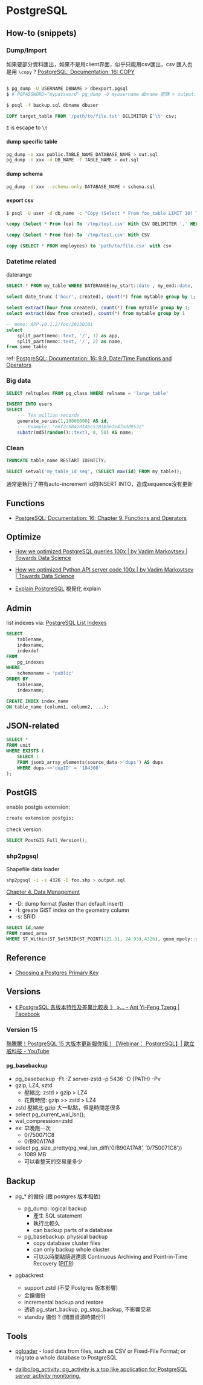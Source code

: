 # PostgreSQL

## How-to (snippets)

### Dump/Import

如果要部分資料匯出，如果不是用client界面，似乎只能用csv匯出，csv 匯入也是用 `\copy` ? [PostgreSQL: Documentation: 16: COPY](https://www.postgresql.org/docs/current/sql-copy.html)

```bash title="dump"

$ pg_dump -U USERNAME DBNAME > dbexport.pgsql
$ # PGPASSWORD="mypassword" pg_dump -U myusername dbname 密碼 > output.sql$ pg_dump -U postgres -f /tmp/dump.sql.gz --compress=5 --no-owner dbname
```

```bash title="import"
$ psql -f backup.sql dbname dbuser
```

```sql title="import from csv(tab txt) without header"
COPY target_table FROM '/path/to/file.txt' DELIMITER E'\t' csv;
```
`E` is escape to `\t`


#### dump specific table

``` bash
pg_dump -U xxx public.TABLE_NAME DATABASE_NAME > out.sql
pg_dump -U xxx -d DB_NAME -t TABLE_NAME > out.sql
```

#### dump schema

```bash
pg_dump -U xxx --schema-only DATABASE_NAME > schema.sql
```

#### export csv
```bash
$ psql -U user -d db_name -c "Copy (Select * From foo_table LIMIT 10) To STDOUT With CSV HEADER DELIMITER ',';" > foo_data.csv
```

```sql title="export csv with ',' delimiter and header"
\copy (Select * From foo) To '/tmp/test.csv' With CSV DELIMITER ',' HEADER
```

```sql title="export csv with ',' delimiter no header"
\copy (Select * From foo) To '/tmp/test.csv' With CSV
```

```sql title="export csv"
copy (SELECT * FROM employees) to 'path/to/file.csv' with csv
```

### Datetime related

daterange

```sql title="overlap"
SELECT * FROM my_table WHERE DATERANGE(my_start::date , my_end::date, '[)') && DATERANGE( date '2018-01-01', date '2018-01-31', '[)')
```

```sql title="group by date"
select date_trunc ('hour', created), count(*) from mytable group by 1;
```

```sql title="extract hour, day of week"
select extract(hour from created), count(*) from mytable group by 1;
select extract(dow from created), count(*) from mytable group by 1
```

```sql title="split string to array and extract"
-- memo: APP-v0.1.2/foo/20230101
select
    split_part(memo::text, '/', 1) as app,
    split_part(memo::text, '/', 2) as name,
from some_table
```


ref: [PostgreSQL: Documentation: 16: 9.9. Date/Time Functions and Operators](https://www.postgresql.org/docs/current/functions-datetime.html)

### Big data


```sql title="estimated count"
SELECT reltuples FROM pg_class WHERE relname = 'large_table'
```

```sql title="產生10M records"
INSERT INTO users
SELECT
    --- Ten million records
	generate_series(1,10000000) AS id,
    --- Example: "e6f2c6842d146c518185e1e47add9532"
    substr(md5(random()::text), 0, 50) AS name;
```

### Clean

```sql title="truncate & auto increment 從頭開始"
TRUNCATE table_name RESTART IDENTITY;
```

```sql title="sequence 亂掉 duplicate key error"
SELECT setval('my_table_id_seq', (SELECT max(id) FROM my_table));
```

通常是執行了帶有auto-increment id的INSERT INTO，造成sequence沒有更新


## Functions

- [PostgreSQL: Documentation: 16: Chapter 9. Functions and Operators](https://www.postgresql.org/docs/current/functions.html)


## Optimize

- [How we optimized PostgreSQL queries 100x | by Vadim Markovtsev | Towards Data Science](https://towardsdatascience.com/how-we-optimized-postgresql-queries-100x-ff52555eabe)

- [How we optimized Python API server code 100x | by Vadim Markovtsev | Towards Data Science](https://towardsdatascience.com/how-we-optimized-python-api-server-code-100x-9da94aa883c5)

- [Explain PostgreSQL](https://explain.tensor.ru/plan/) 視覺化 explain

## Admin

list indexes
via: [PostgreSQL List Indexes](https://www.postgresqltutorial.com/postgresql-indexes/postgresql-list-indexes/)

```sql
SELECT
    tablename,
    indexname,
    indexdef
FROM
    pg_indexes
WHERE
    schemaname = 'public'
ORDER BY
    tablename,
    indexname;
```


```sql
CREATE INDEX index_name
ON table_name (column1, column2, ...);
```

## JSON-related

```sql
SELECT *
FROM unit
WHERE EXISTS (
    SELECT 1
    FROM jsonb_array_elements(source_data->'dups') AS dups
    WHERE dups->>'dupID' = '184308'
);
```

## PostGIS

enable postgis extension:

```
create extension postgis;
```

check version:

```sql
SELECT PostGIS_Full_Version();
```

### shp2pgsql

Shapefile data loader

```bash
shp2pgsql -i -s 4326 -D foo.shp > output.sql
```
[Chapter 4. Data Management](https://postgis.net/docs/using_postgis_dbmanagement.html#shp2pgsql_usage)

- -D: dump format (faster than default insert)
- -I: greate GiST index on the geometry column
- -s: SRID


```sql title="Query multipolygon from longitude, latitude"
SELECT id,name
FROM named_area
WHERE ST_Within(ST_SetSRID(ST_POINT(121.51, 24.93),4326), geom_mpoly::geometry);
```
## Reference
- [Choosing a Postgres Primary Key](https://supabase.com/blog/choosing-a-postgres-primary-key)


## Versions

- [《 PostgreSQL 各版本特性及差異比較表 》 »... - Ant Yi-Feng Tzeng | Facebook](https://www.facebook.com/yftzeng.tw/posts/pfbid02ykJJUubLDfdQ3oZcr88P8WYK9it4UHqv9BKQSYS3UpAGKEwNeeUjC66Heice62cDl)

### Version 15

[熱騰騰！PostgreSQL 15 大版本更新報你知！【Webinar： PostgreSQL】| 歐立威科技 - YouTube](https://www.youtube.com/watch?v=I-HNa2JJBPA)

#### pg_basebackup

- pg_basebackup -Ft -Z server-zstd -p 5436 -D {PATH} -Pv
- gzip, LZ4, sztd
    - 壓縮比: zstd > gzip > LZ4
    - 花費時間: gzip >> zstd > LZ4
- zstd 壓縮比 gzip 大一點點，但是時間差很多
- select pg_current_wal_lsn();
- wal_compression=zstd
- ex: 早晚跑一次
    - 0/750071C8
    - 0/B90A17A8
- select pg_size_pretty(pg_wal_lsn_diff(‘0/B90A17A8’, ‘0/750071C8‘))
    - 1089 MB
    - 可以看整天的交易量多少

## Backup

- pg_* 的備份 (跟 postgres 版本相依)
    - pg_dump: logical backup
        - 產生 SQL statement
        - 執行比較久
        - can backup parts of a database
    - pg_basebackup: physical backup
        - copy database cluster files
        - can only backup whole cluster
        - 可以以時間點隨選還原 Continuous Archiving and Point-in-Time Recovery ([PITR](https://docs.postgresql.tw/server-administration/backup-and-restore/continuous-archiving-and-point-in-time-recovery-pitr))

- pgbackrest
    - support zstd (不受 Postgres 版本影響)
    - 金鑰備份
    - incremental backup and restore
    - 透過 pg_start_backup, pg_stop_backup, 不影響交易
    - standby 備份 ? (閒置資源時備份?)

## Tools
- [pgloader](https://pgloader.io/) - load data from files, such as CSV or Fixed-File Format; or migrate a whole database to PostgreSQL

- [dalibo/pg_activity: pg_activity is a top like application for PostgreSQL server activity monitoring.](https://github.com/dalibo/pg_activity)
